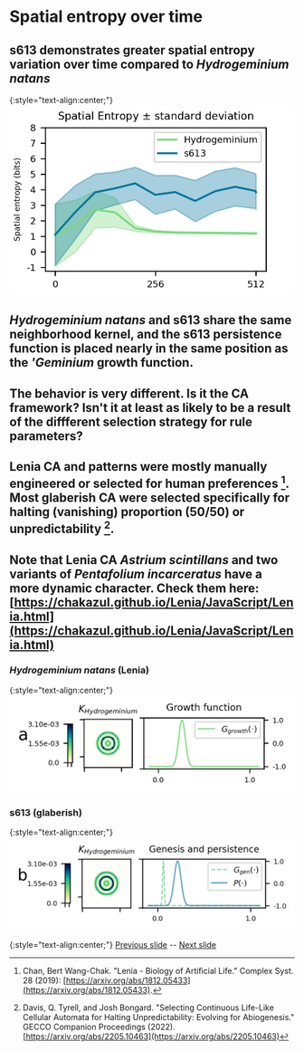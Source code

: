 # Spatial entropy over time

## s613 demonstrates greater spatial entropy variation over time compared to _Hydrogeminium natans_

{:style="text-align:center;"}
![teaser figure showing Orbium and s613 CA](https://raw.githubusercontent.com/riveSunder/yuca_docs/master/assets/glaberish/spatial_entropy_plot.png)

## _Hydrogeminium natans_ and s613 share the same neighborhood kernel, and the s613 persistence function is placed nearly in the same position as the _'Geminium_ growth function. 

## The behavior is very different. Is it the CA framework? Isn't it at least as likely to be a result of the diffferent selection strategy for rule parameters? 

## Lenia CA and patterns were mostly manually engineered or selected for human preferences [^Ch2019]. Most glaberish CA were selected specifically for halting (vanishing) proportion (50/50) or unpredictability [^Da2022]. 

## Note that Lenia CA _Astrium scintillans_ and two variants of _Pentafolium incarceratus_ have a more dynamic character. Check them here: [https://chakazul.github.io/Lenia/JavaScript/Lenia.html](https://chakazul.github.io/Lenia/JavaScript/Lenia.html)

### _Hydrogeminium natans_ (Lenia)
{:style="text-align:center;"}
![teaser figure showing Orbium and s613 CA](https://raw.githubusercontent.com/riveSunder/yuca_docs/master/assets/glaberish/lenia_geminium.png)

### s613 (glaberish)
{:style="text-align:center;"}
![teaser figure showing Orbium and s613 CA](https://raw.githubusercontent.com/riveSunder/yuca_docs/master/assets/glaberish/glaberish_s613.png)

[^Ch2019]: Chan, Bert Wang-Chak. "Lenia - Biology of Artificial Life." Complex Syst. 28 (2019): [https://arxiv.org/abs/1812.05433](https://arxiv.org/abs/1812.05433).

[^Da2022]: Davis, Q. Tyrell, and Josh Bongard. "Selecting Continuous Life-Like Cellular Automata for Halting Unpredictability: Evolving for Abiogenesis." GECCO Companion Proceedings (2022). [https://arxiv.org/abs/2205.10463](https://arxiv.org/abs/2205.10463)

{:style="text-align:center;"}
[Previous slide](https://rivesunder.github.io/yuca/g_slide_009) -- [Next slide](https://rivesunder.github.io/yuca/g_slide_011)
